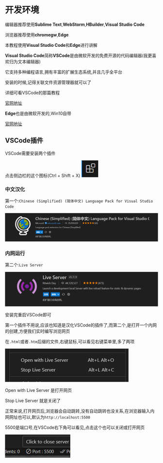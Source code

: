 # 开发环境

编辑器推荐使用**Sublime Text**,**WebStorm**,**HBuilder**,**Visual Studio Code**

浏览器推荐使用**chromegw**,**Edge**



本教程使用**Visual Studio Code**和**Edge**进行讲解

**Visual Studio Code**简称**VSCode**是由微软开发的免费开源的代码编辑器(我更喜欢归为文本编辑器)

它支持多种编程语言,拥有丰富的扩展生态系统,并且几乎全平台

安装的时候,记得关联文件资源管理器就可以了

详细可看VSCode的那篇教程

[官网地址](https://code.visualstudio.com/)



**Edge**也是由微软开发的,Win10自带

[官网地址](https://www.microsoft.com/zh-cn/edge)



## VSCode插件

VSCode需要安装两个插件

点击侧边栏的这个图标(Ctrl + Shift + X) ![2-1](assets/2-1.png)

### 中文汉化

第一个:`Chinese (Simplified) (简体中文) Language Pack for Visual Studio Code`

![2-2](assets/2-2.png)

### 内网运行

第二个:`Live Server`

![2-3](assets/2-3.png)

安装完重启VSCode即可

第一个插件不用说,应该也知道是汉化VSCode的插件了,而第二个,是打开一个内网的创建,方便我们实时编写浏览网页

在`.html`或者`.htm`后缀的文件,右键鼠标,可以看见右键菜单里,多了两项

![2-4](assets/2-4.png)

Open with Live Server 是打开网页

Stop Live Server 就是关闭了

正常来说,打开网页后,浏览器会自动跳转,没有自动跳转也没关系,在浏览器输入内网网址也可以,默认为`http://localhost:5500`

5500是端口号,在VSCode右下角可以看见,点击这个也可以关闭或打开网页

![2-5](assets/2-5.png)